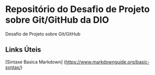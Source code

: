 # Repositório do Desafio de Projeto sobre Git/GitHub da DIO
Desafio de Projeto sobre Git/GitHub

## Links Úteis
[Sintaxe Basica Markdown] (https://www.markdownguide.org/basic-syntax/)
